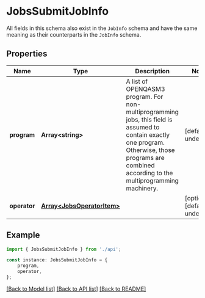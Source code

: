 # JobsSubmitJobInfo

All fields in this schema also exist in the `JobInfo` schema and have the same meaning as their counterparts in the `JobInfo` schema.

## Properties

Name | Type | Description | Notes
------------ | ------------- | ------------- | -------------
**program** | **Array&lt;string&gt;** | A list of OPENQASM3 program. For non-multiprogramming jobs, this field is assumed to contain exactly one program. Otherwise, those programs are combined according to the multiprogramming machinery. | [default to undefined]
**operator** | [**Array&lt;JobsOperatorItem&gt;**](JobsOperatorItem.md) |  | [optional] [default to undefined]

## Example

```typescript
import { JobsSubmitJobInfo } from './api';

const instance: JobsSubmitJobInfo = {
    program,
    operator,
};
```

[[Back to Model list]](../README.md#documentation-for-models) [[Back to API list]](../README.md#documentation-for-api-endpoints) [[Back to README]](../README.md)
